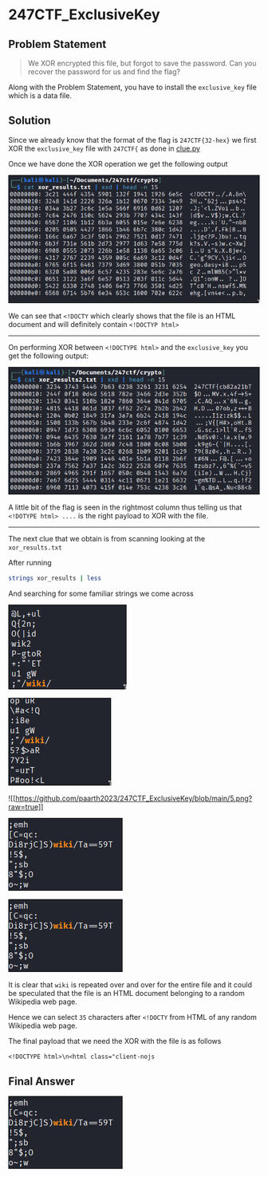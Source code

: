 # 247CTF_ExclusiveKey

## Problem Statement

> We XOR encrypted this file, but forgot to save the password. Can you recover the password for us and find the flag?

Along with the Problem Statement, you have to install the `exclusive_key` file which is a data file.

## Solution

Since we already know that the format of the flag is `247CTF{32-hex}` we first XOR the `exclusive_key` file with `247CTF{` as done in [clue.py](https://github.com/paarth2023/247CTF_ExclusiveKey/blob/main/clue.py)

Once we have done the XOR operation we get the following output

![1](https://github.com/paarth2023/247CTF_ExclusiveKey/blob/main/1.png?raw=true)

We can see that `<!DOCTY` which clearly shows that the file is an HTML document and will definitely contain `<!DOCTYP html>` 

***

On performing XOR between `<!DOCTYPE html>` and the `exclusive_key` you get the following output:

![2](https://github.com/paarth2023/247CTF_ExclusiveKey/blob/main/2.png?raw=true])

A little bit of the flag is seen in the rightmost column thus telling us that `<!DOTYPE html> ....` is the right payload to XOR with the file.

***

The next clue that we obtain is from scanning looking at the `xor_results.txt` 

After running 

```bash
strings xor_results | less
``` 

And searching for some familiar strings we come across

![3](https://github.com/paarth2023/247CTF_ExclusiveKey/blob/main/3.png?raw=true)

![4](https://github.com/paarth2023/247CTF_ExclusiveKey/blob/main/4.png?raw=true)

![[https://github.com/paarth2023/247CTF_ExclusiveKey/blob/main/5.png?raw=true]]

![5](https://github.com/paarth2023/247CTF_ExclusiveKey/blob/main/6.png?raw=true)

![6](https://github.com/paarth2023/247CTF_ExclusiveKey/blob/main/6.png?raw=true)

It is clear that `wiki` is repeated over and over for the entire file and it could be speculated that the file is an HTML document belonging to a random Wikipedia web page.

Hence we can select `35` characters after `<!DOCTY` from HTML of any random Wikipedia web page. 

The final payload that we need the XOR with the file is as follows

```
<!DOCTYPE html>\n<html class="client-nojs
```
## Final Answer

![9](https://github.com/paarth2023/247CTF_ExclusiveKey/blob/main/6.png?raw=true)

